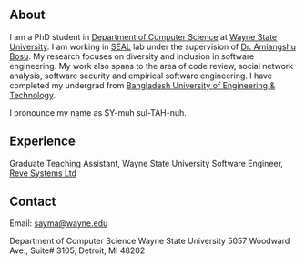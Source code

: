 

## About

I am a PhD student in [Department of Computer Science](https://engineering.wayne.edu/cs/) at [Wayne State University](https://wayne.edu/). I am working in [SEAL](http://seal.eng.wayne.edu/) lab under the supervision of [Dr. Amiangshu Bosu](http://amiangshu.com/). My research focuses on diversity and inclusion in software engineering. My work also spans to the area of code review, social network analysis, software security and empirical software engineering. I have completed my undergrad from [Bangladesh University of Engineering & Technology](https://www.buet.ac.bd/web/).


I pronounce my name as SY-muh sul-TAH-nuh.

## Experience
Graduate Teaching Assistant, Wayne State University
Software Engineer, [Reve Systems Ltd](https://www.revesoft.com/)

## Contact
Email: [sayma@wayne.edu](sayma@wayne.edu)

Department of Computer Science
Wayne State University
5057 Woodward Ave., Suite# 3105, Detroit, MI 48202
